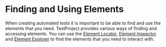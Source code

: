 # Finding and Using Elements

When creating automated tests it is important to be able to find and use the elements that you need. TestProject provides various ways of finding and accessing elements.  You can use the [Element Locator](element-locator.md), [Element Inspector](element-inspector.md) and [Element Explorer](element-explorer.md) to find the elements that you need to interact with.


